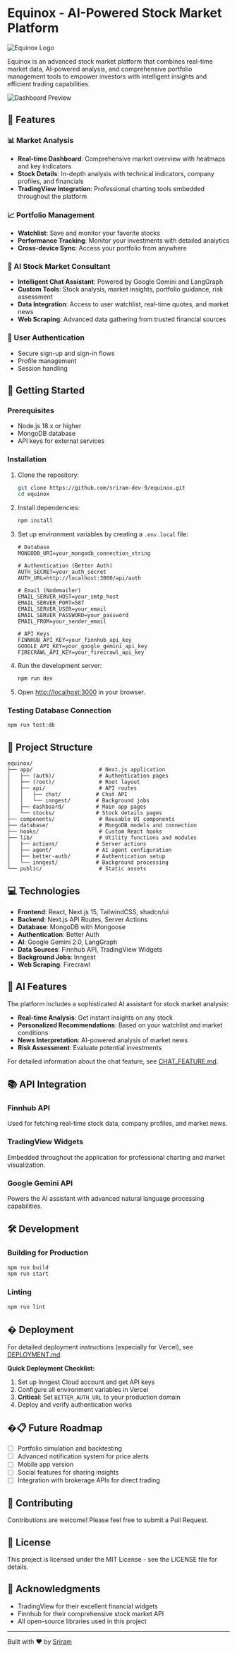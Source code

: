 # Equinox - AI-Powered Stock Market Platform

![Equinox Logo](/public/logo.svg)

Equinox is an advanced stock market platform that combines real-time market data, AI-powered analysis, and comprehensive portfolio management tools to empower investors with intelligent insights and efficient trading capabilities.

![Dashboard Preview](/public/assets/images/dashboard-preview.png)

## 🌟 Features

### 📊 Market Analysis
- **Real-time Dashboard**: Comprehensive market overview with heatmaps and key indicators
- **Stock Details**: In-depth analysis with technical indicators, company profiles, and financials
- **TradingView Integration**: Professional charting tools embedded throughout the platform

### 📈 Portfolio Management
- **Watchlist**: Save and monitor your favorite stocks
- **Performance Tracking**: Monitor your investments with detailed analytics
- **Cross-device Sync**: Access your portfolio from anywhere

### 🤖 AI Stock Market Consultant
- **Intelligent Chat Assistant**: Powered by Google Gemini and LangGraph
- **Custom Tools**: Stock analysis, market insights, portfolio guidance, risk assessment
- **Data Integration**: Access to user watchlist, real-time quotes, and market news
- **Web Scraping**: Advanced data gathering from trusted financial sources

### 🔐 User Authentication
- Secure sign-up and sign-in flows
- Profile management
- Session handling

## 🚀 Getting Started

### Prerequisites
- Node.js 18.x or higher
- MongoDB database
- API keys for external services

### Installation

1. Clone the repository:
   ```bash
   git clone https://github.com/sriram-dev-9/equinox.git
   cd equinox
   ```

2. Install dependencies:
   ```bash
   npm install
   ```

3. Set up environment variables by creating a `.env.local` file:
   ```env
   # Database
   MONGODB_URI=your_mongodb_connection_string

   # Authentication (Better Auth)
   AUTH_SECRET=your_auth_secret
   AUTH_URL=http://localhost:3000/api/auth

   # Email (Nodemailer)
   EMAIL_SERVER_HOST=your_smtp_host
   EMAIL_SERVER_PORT=587
   EMAIL_SERVER_USER=your_email
   EMAIL_SERVER_PASSWORD=your_password
   EMAIL_FROM=your_sender_email

   # API Keys
   FINNHUB_API_KEY=your_finnhub_api_key
   GOOGLE_API_KEY=your_google_gemini_api_key
   FIRECRAWL_API_KEY=your_firecrawl_api_key
   ```

4. Run the development server:
   ```bash
   npm run dev
   ```

5. Open [http://localhost:3000](http://localhost:3000) in your browser.

### Testing Database Connection

```bash
npm run test:db
```

## 🧩 Project Structure

```
equinox/
├── app/                     # Next.js application
│   ├── (auth)/              # Authentication pages
│   ├── (root)/              # Root layout
│   ├── api/                 # API routes
│   │   ├── chat/           # Chat API
│   │   └── inngest/        # Background jobs
│   ├── dashboard/          # Main app pages
│   └── stocks/             # Stock details pages
├── components/              # Reusable UI components
├── database/                # MongoDB models and connection
├── hooks/                   # Custom React hooks
├── lib/                     # Utility functions and modules
│   ├── actions/            # Server actions
│   ├── agent/              # AI agent configuration
│   ├── better-auth/        # Authentication setup
│   └── inngest/            # Background processing
└── public/                  # Static assets
```

## 💻 Technologies

- **Frontend**: React, Next.js 15, TailwindCSS, shadcn/ui
- **Backend**: Next.js API Routes, Server Actions
- **Database**: MongoDB with Mongoose
- **Authentication**: Better Auth
- **AI**: Google Gemini 2.0, LangGraph
- **Data Sources**: Finnhub API, TradingView Widgets
- **Background Jobs**: Inngest
- **Web Scraping**: Firecrawl

## 🧠 AI Features

The platform includes a sophisticated AI assistant for stock market analysis:

- **Real-time Analysis**: Get instant insights on any stock
- **Personalized Recommendations**: Based on your watchlist and market conditions
- **News Interpretation**: AI-powered analysis of market news
- **Risk Assessment**: Evaluate potential investments

For detailed information about the chat feature, see [CHAT_FEATURE.md](./CHAT_FEATURE.md).

## 📚 API Integration

### Finnhub API
Used for fetching real-time stock data, company profiles, and market news.

### TradingView Widgets
Embedded throughout the application for professional charting and market visualization.

### Google Gemini API
Powers the AI assistant with advanced natural language processing capabilities.

## 🛠️ Development

### Building for Production

```bash
npm run build
npm run start
```

### Linting

```bash
npm run lint
```

## � Deployment

For detailed deployment instructions (especially for Vercel), see [DEPLOYMENT.md](./DEPLOYMENT.md).

**Quick Deployment Checklist:**
1. Set up Inngest Cloud account and get API keys
2. Configure all environment variables in Vercel
3. **Critical**: Set `BETTER_AUTH_URL` to your production domain
4. Deploy and verify authentication works

## �📋 Future Roadmap

- [ ] Portfolio simulation and backtesting
- [ ] Advanced notification system for price alerts
- [ ] Mobile app version
- [ ] Social features for sharing insights
- [ ] Integration with brokerage APIs for direct trading

## 🤝 Contributing

Contributions are welcome! Please feel free to submit a Pull Request.

## 📄 License

This project is licensed under the MIT License - see the LICENSE file for details.

## 🙏 Acknowledgments

- TradingView for their excellent financial widgets
- Finnhub for their comprehensive stock market API
- All open-source libraries used in this project

---

Built with ❤️ by [Sriram](https://github.com/sriram-dev-9)